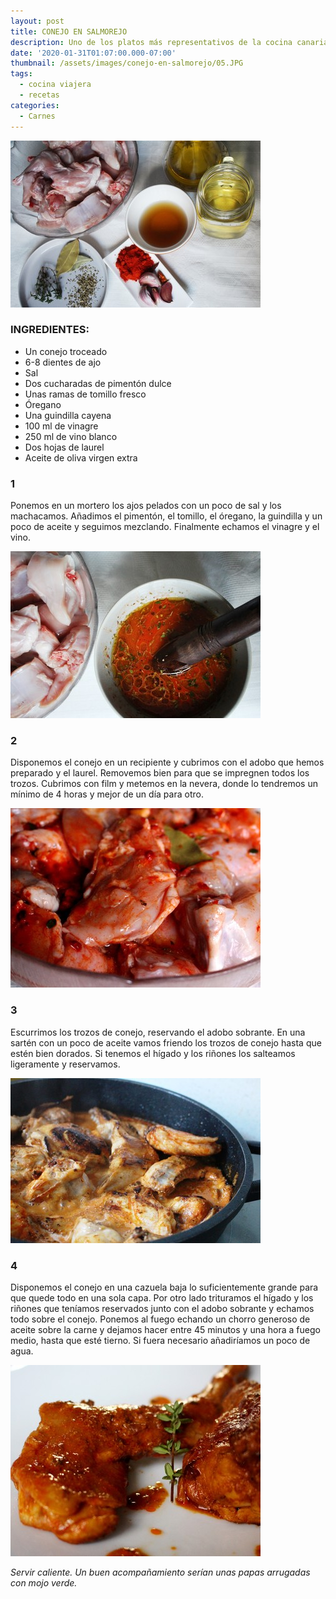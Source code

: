 ```yaml
---
layout: post
title: CONEJO EN SALMOREJO
description: Uno de los platos más representativos de la cocina canaria.
date: '2020-01-31T01:07:00.000-07:00'
thumbnail: /assets/images/conejo-en-salmorejo/05.JPG
tags:
  - cocina viajera
  - recetas
categories:
  - Carnes
---
```


![](/assets/images/conejo-en-salmorejo/01.JPG)

### INGREDIENTES:

* Un conejo troceado
* 6-8 dientes de ajo
* Sal
* Dos cucharadas de pimentón dulce
* Unas ramas de tomillo fresco
* Óregano
* Una guindilla cayena
* 100 ml de vinagre
* 250 ml de vino blanco
* Dos hojas de laurel 
* Aceite de oliva virgen extra

### 1

Ponemos en un mortero los ajos pelados con un poco de sal y los machacamos. Añadimos el pimentón, el tomillo, el óregano, la guindilla y un poco de aceite y seguimos mezclando. Finalmente echamos el vinagre y el vino.


![](/assets/images/conejo-en-salmorejo/02.JPG)

### 2

Disponemos el conejo en un recipiente y cubrimos con el adobo que hemos preparado y el laurel. Removemos bien para que se impregnen todos los trozos. Cubrimos con film y metemos en la nevera, donde lo tendremos un mínimo de 4 horas y mejor de un día para otro.

![](/assets/images/conejo-en-salmorejo/03.JPG)

### 3

Escurrimos los trozos de conejo, reservando el adobo sobrante. En una sartén con un poco de aceite vamos friendo los trozos de conejo hasta que estén bien dorados. Si tenemos el hígado y los riñones los salteamos ligeramente y reservamos.

![](/assets/images/conejo-en-salmorejo/04.JPG)

### 4

Disponemos el conejo en una cazuela baja lo suficientemente grande para que quede todo en una sola capa. Por otro lado trituramos el hígado y los riñones que teníamos reservados junto con el adobo sobrante y echamos todo sobre el conejo. Ponemos al fuego echando un chorro generoso de aceite sobre la carne y dejamos hacer entre 45 minutos y una hora a fuego medio, hasta que esté tierno. Si fuera necesario añadiríamos un poco de agua.

![](/assets/images/conejo-en-salmorejo/00.JPG)

_Servir caliente. Un buen acompañamiento serían unas papas arrugadas con mojo verde._
